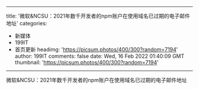 
---
title: '微软&NCSU：2021年数千开发者的npm账户在使用域名已过期的电子邮件地址'
categories: 
 - 新媒体
 - 199IT
 - 首页更新
headimg: 'https://picsum.photos/400/300?random=7194'
author: 199IT
comments: false
date: Wed, 16 Feb 2022 01:40:09 GMT
thumbnail: 'https://picsum.photos/400/300?random=7194'
---

<div>   
微软&NCSU：2021年数千开发者的npm账户在使用域名已过期的电子邮件地址  
</div>
            